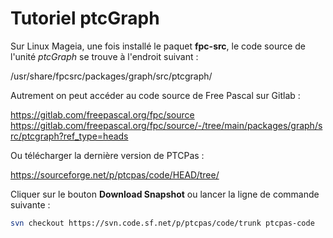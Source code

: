# Tutoriel ptcGraph

Sur Linux Mageia, une fois installé le paquet **fpc-src**, le code source de l'unité *ptcGraph* se trouve à l'endroit suivant :

/usr/share/fpcsrc/packages/graph/src/ptcgraph/

Autrement on peut accéder au code source de Free Pascal sur Gitlab :

https://gitlab.com/freepascal.org/fpc/source
https://gitlab.com/freepascal.org/fpc/source/-/tree/main/packages/graph/src/ptcgraph?ref_type=heads

Ou télécharger la dernière version de PTCPas :

https://sourceforge.net/p/ptcpas/code/HEAD/tree/

Cliquer sur le bouton **Download Snapshot** ou lancer la ligne de commande suivante :

```bash
svn checkout https://svn.code.sf.net/p/ptcpas/code/trunk ptcpas-code
```
